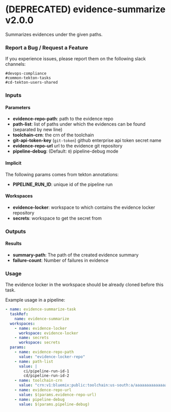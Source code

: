 # (DEPRECATED) evidence-summarize v2.0.0

Summarizes evidences under the given paths.

### Report a Bug / Request a Feature

If you experience issues, please report them on the following slack channels:
```
#devops-compliance
#common-tekton-tasks
#cd-tekton-users-shared
```

### Inputs

#### Parameters

 - **evidence-repo-path**: path to the evidence repo
 - **path-list**: list of paths under which the evidences can be found (separated by new line)
 - **toolchain-crn**: the crn of the toolchain
 - **git-api-token-key** (`git-token`) github enterprise api token secret name
 - **evidence-repo-url** url to the evidence git repository
 - **pipeline-debug**: (Default: `0`) pipeline-debug mode

#### Implicit

The following params comes from tekton annotations:

 - **PIPELINE_RUN_ID**: unique id of the pipeline run

#### Workspaces

 - **evidence-locker**: workspace to which contains the evidence locker repository
 - **secrets**: workspace to get the secret from

### Outputs

#### Results

 - **summary-path**: The path of the created evidence summary
 - **failure-count**: Number of failures in evidence

### Usage

The evidence locker in the workspace should be already cloned before this task.

Example usage in a pipeline:

```yaml
- name: evidence-summarize-task
  taskRef:
    name: evidence-summarize
  workspaces:
    - name: evidence-locker
      workspace: evidence-locker
    - name: secrets
      workspace: secrets
  params:
    - name: evidence-repo-path
      value: "evidence-locker-repo"
    - name: path-list
      value: |
        ci/pipeline-run-id-1
        cd/pipeline-run-id-2
    - name: toolchain-crn
      value: "crn:v1:bluemix:public:toolchain:us-south:a/aaaaaaaaaaaaaaaaaaaaaaaaaaaaaaaa:bbbbbbbb-cccc-dddd-eeee-ffffffffffff::"
    - name: evidence-repo-url
      value: $(params.evidence-repo-url)
    - name: pipeline-debug
      value: $(params.pipeline-debug)
```
